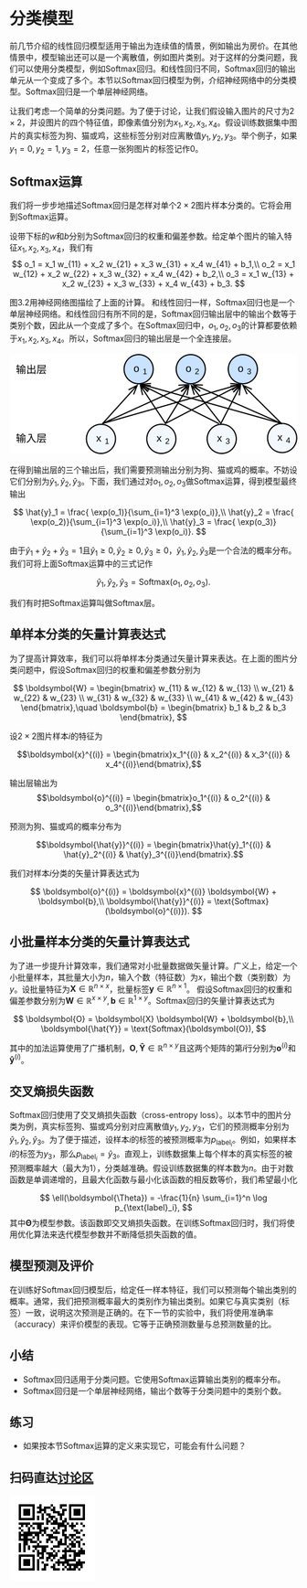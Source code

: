 # 分类模型

前几节介绍的线性回归模型适用于输出为连续值的情景，例如输出为房价。在其他情景中，模型输出还可以是一个离散值，例如图片类别。对于这样的分类问题，我们可以使用分类模型，例如Softmax回归。和线性回归不同，Softmax回归的输出单元从一个变成了多个。本节以Softmax回归模型为例，介绍神经网络中的分类模型。Softmax回归是一个单层神经网络。


让我们考虑一个简单的分类问题。为了便于讨论，让我们假设输入图片的尺寸为$2 \times 2$，并设图片的四个特征值，即像素值分别为$x_1, x_2, x_3, x_4$。假设训练数据集中图片的真实标签为狗、猫或鸡，这些标签分别对应离散值$y_1, y_2, y_3$。举个例子，如果$y_1=0, y_2=1, y_3=2$，任意一张狗图片的标签记作0。



## Softmax运算

我们将一步步地描述Softmax回归是怎样对单个$2 \times 2$图片样本分类的。它将会用到Softmax运算。

设带下标的$w$和$b$分别为Softmax回归的权重和偏差参数。给定单个图片的输入特征$x_1, x_2, x_3, x_4$，我们有
$$
o_1 = x_1 w_{11} + x_2 w_{21} + x_3 w_{31} + x_4 w_{41} + b_1,\\
o_2 = x_1 w_{12} + x_2 w_{22} + x_3 w_{32} + x_4 w_{42} + b_2,\\
o_3 = x_1 w_{13} + x_2 w_{23} + x_3 w_{33} + x_4 w_{43} + b_3.
$$

图3.2用神经网络图描绘了上面的计算。
和线性回归一样，Softmax回归也是一个单层神经网络。和线性回归有所不同的是，Softmax回归输出层中的输出个数等于类别个数，因此从一个变成了多个。在Softmax回归中，$o_1, o_2, o_3$的计算都要依赖于$x_1, x_2, x_3, x_4$。所以，Softmax回归的输出层是一个全连接层。

![Softmax回归是一个单层神经网络](../img/softmaxreg.svg)

在得到输出层的三个输出后，我们需要预测输出分别为狗、猫或鸡的概率。不妨设它们分别为$\hat{y}_1, \hat{y}_2, \hat{y}_3$。下面，我们通过对$o_1, o_2, o_3$做Softmax运算，得到模型最终输出

$$
\hat{y}_1 = \frac{ \exp(o_1)}{\sum_{i=1}^3 \exp(o_i)},\\
\hat{y}_2 = \frac{ \exp(o_2)}{\sum_{i=1}^3 \exp(o_i)},\\
\hat{y}_3 = \frac{ \exp(o_3)}{\sum_{i=1}^3 \exp(o_i)}.
$$

由于$\hat{y}_1 + \hat{y}_2 + \hat{y}_3 = 1$且$\hat{y}_1 \geq 0, \hat{y}_2 \geq 0, \hat{y}_3 \geq 0$，$\hat{y}_1, \hat{y}_2, \hat{y}_3$是一个合法的概率分布。我们可将上面Softmax运算中的三式记作

$$\hat{y}_1, \hat{y}_2, \hat{y}_3 = \text{Softmax}(o_1, o_2, o_3).$$

我们有时把Softmax运算叫做Softmax层。


## 单样本分类的矢量计算表达式

为了提高计算效率，我们可以将单样本分类通过矢量计算来表达。在上面的图片分类问题中，假设Softmax回归的权重和偏差参数分别为

$$
\boldsymbol{W} = 
\begin{bmatrix}
    w_{11} & w_{12} & w_{13} \\
    w_{21} & w_{22} & w_{23} \\
    w_{31} & w_{32} & w_{33} \\
    w_{41} & w_{42} & w_{43}
\end{bmatrix},\quad
\boldsymbol{b} = 
\begin{bmatrix}
    b_1 & b_2 & b_3
\end{bmatrix},
$$




设$2 \times 2$图片样本$i$的特征为

$$\boldsymbol{x}^{(i)} = \begin{bmatrix}x_1^{(i)} & x_2^{(i)} & x_3^{(i)} & x_4^{(i)}\end{bmatrix},$$

输出层输出为
$$\boldsymbol{o}^{(i)} = \begin{bmatrix}o_1^{(i)} & o_2^{(i)} & o_3^{(i)}\end{bmatrix},$$

预测为狗、猫或鸡的概率分布为

$$\boldsymbol{\hat{y}}^{(i)} = \begin{bmatrix}\hat{y}_1^{(i)} & \hat{y}_2^{(i)} & \hat{y}_3^{(i)}\end{bmatrix}.$$


我们对样本$i$分类的矢量计算表达式为

$$
\boldsymbol{o}^{(i)} = \boldsymbol{x}^{(i)} \boldsymbol{W} + \boldsymbol{b},\\
\boldsymbol{\hat{y}}^{(i)} = \text{Softmax}(\boldsymbol{o}^{(i)}).
$$


## 小批量样本分类的矢量计算表达式


为了进一步提升计算效率，我们通常对小批量数据做矢量计算。广义上，给定一个小批量样本，其批量大小为$n$，输入个数（特征数）为$x$，输出个数（类别数）为$y$。设批量特征为$\boldsymbol{X} \in \mathbb{R}^{n \times x}$，批量标签$\boldsymbol{y} \in \mathbb{R}^{n \times 1}$。
假设Softmax回归的权重和偏差参数分别为$\boldsymbol{W} \in \mathbb{R}^{x \times y}, \boldsymbol{b} \in \mathbb{R}^{1 \times y}$。Softmax回归的矢量计算表达式为

$$
\boldsymbol{O} = \boldsymbol{X} \boldsymbol{W} + \boldsymbol{b},\\
\boldsymbol{\hat{Y}} = \text{Softmax}(\boldsymbol{O}),
$$

其中的加法运算使用了广播机制，$\boldsymbol{O}, \boldsymbol{\hat{Y}} \in \mathbb{R}^{n \times y}$且这两个矩阵的第$i$行分别为$\boldsymbol{o}^{(i)}$和$\boldsymbol{\hat{y}}^{(i)}$。


## 交叉熵损失函数

Softmax回归使用了交叉熵损失函数（cross-entropy loss）。以本节中的图片分类为例，真实标签狗、猫或鸡分别对应离散值$y_1, y_2, y_3$，它们的预测概率分别为$\hat{y}_1, \hat{y}_2, \hat{y}_3$。为了便于描述，设样本$i$的标签的被预测概率为$p_{\text{label}_i}$。例如，如果样本$i$的标签为$y_3$，那么$p_{\text{label}_i} = \hat{y}_3$。直观上，训练数据集上每个样本的真实标签的被预测概率越大（最大为1），分类越准确。假设训练数据集的样本数为$n$。由于对数函数是单调递增的，且最大化函数与最小化该函数的相反数等价，我们希望最小化

$$
\ell(\boldsymbol{\Theta}) = -\frac{1}{n} \sum_{i=1}^n \log p_{\text{label}_i},
$$
其中$\boldsymbol{\Theta}$为模型参数。该函数即交叉熵损失函数。在训练Softmax回归时，我们将使用优化算法来迭代模型参数并不断降低损失函数的值。


## 模型预测及评价

在训练好Softmax回归模型后，给定任一样本特征，我们可以预测每个输出类别的概率。通常，我们把预测概率最大的类别作为输出类别。如果它与真实类别（标签）一致，说明这次预测是正确的。在下一节的实验中，我们将使用准确率（accuracy）来评价模型的表现。它等于正确预测数量与总预测数量的比。

## 小结

* Softmax回归适用于分类问题。它使用Softmax运算输出类别的概率分布。
* Softmax回归是一个单层神经网络，输出个数等于分类问题中的类别个数。


## 练习

* 如果按本节Softmax运算的定义来实现它，可能会有什么问题？


## 扫码直达[讨论区](https://discuss.gluon.ai/t/topic/6403)

![](../img/qr_classification.svg)
